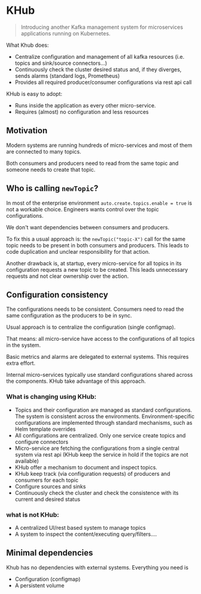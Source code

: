 # KHub

> Introducing another Kafka management system for microservices applications running on Kubernetes.

What Khub does:

- Centralize configuration and management of all kafka resources (i.e. topics and sink/source connectors...)
- Continuously check the cluster desired status and, if they diverges, sends alarms (standard logs, Prometheus)
- Provides all required producer/consumer configurations  via rest api call

KHub is easy to adopt:

- Runs inside the application as every other micro-service.
- Requires (almost) no configuration and less resources

## Motivation

Modern systems are running hundreds of micro-services and most of them are connected to many topics.

Both consumers and producers need to read from the same topic and someone needs to create that topic.

## Who is calling `newTopic`?

In most of the enterprise environment `auto.create.topics.enable = true` is not a workable choice. Engineers wants control over the topic configurations.

We don't want dependencies between consumers and producers.

To fix this a usual approach is: the `newTopic("topic-X")` call for the same topic needs to be present in both consumers and producers. This leads to code duplication and unclear responsibility for that action.

Another drawback is, at startup, every micro-service for all topics in its configuration requests a new topic to be created. This leads unnecessary requests and not clear ownership over the action.

## Configuration consistency

The configurations needs to be consistent. Consumers need to read the same configuration as the producers to be in sync.

Usual approach is to centralize the configuration (single configmap).

That means: all micro-service have access to the configurations of all topics in the system.

Basic metrics and alarms are delegated to external systems. This requires extra effort.

Internal micro-services typically use standard configurations shared across the components. KHub take advantage of this approach.

### What is changing using KHub:

- Topics and their configuration are managed as standard configurations. The system is consistent across the environments. Environment-specific configurations are implemented through standard mechanisms, such as Helm template overrides
- All configurations are centralized. Only one service create topics and configure connectors
- Micro-service are fetching the configurations from a single central system via rest api (KHub keep the service in hold if the topics are not available)
- KHub offer a mechanism to document and inspect topics.
- KHub keep track (via configuration requests) of producers and consumers for each topic
- Configure sources and sinks
- Continuously check the cluster and check the consistence with its current and desired status

### what is not KHub:

- A centralized UI/rest based system to manage topics
- A system to inspect the content/executing query/filters....

## Minimal dependencies

Khub has no dependencies with external systems. Everything you need is

- Configuration (configmap)
- A persistent volume